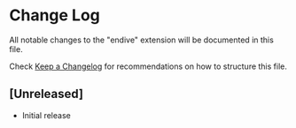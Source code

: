 # Change Log

All notable changes to the "endive" extension will be documented in this file.

Check [Keep a Changelog](http://keepachangelog.com/) for recommendations on how to structure this file.

## [Unreleased]

- Initial release